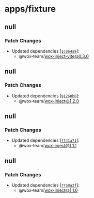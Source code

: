 # apps/fixture

## null

### Patch Changes

- Updated dependencies [[`1c064a9`](https://github.com/wox-team/wox-inject/commit/1c064a9d29c6153665e7ffbdc29eafcbb20e3fee)]:
  - @wox-team/wox-inject-vite@0.3.0

## null

### Patch Changes

- Updated dependencies [[`91260b0`](https://github.com/wox-team/wox-inject/commit/91260b0f9624778a8ed8aa983c4ab7c3ef868d5d)]:
  - @wox-team/wox-inject@1.2.0

## null

### Patch Changes

- Updated dependencies [[`f741a71`](https://github.com/wox-team/wox-inject/commit/f741a71e8daa898fa366b24b9a4de68db285d2c6)]:
  - @wox-team/wox-inject@1.1.1

## null

### Patch Changes

- Updated dependencies [[`77b8a3f`](https://github.com/wox-team/wox-inject/commit/77b8a3f35bf807119e306f4757a26b33e988cc62)]:
  - @wox-team/wox-inject@1.1.0
